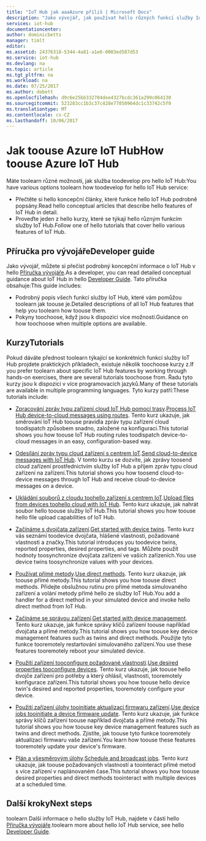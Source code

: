 ```yaml
---
title: "IoT Hub jak aaaAzure příliš | Microsoft Docs"
description: "Jako vývojář, jak používat hello různých funkcí služby IoT Hub?"
services: iot-hub
documentationcenter: 
author: dominicbetts
manager: timlt
editor: 
ms.assetid: 24376318-5344-4a81-a1e6-0003ed587d53
ms.service: iot-hub
ms.devlang: na
ms.topic: article
ms.tgt_pltfrm: na
ms.workload: na
ms.date: 07/25/2017
ms.author: dobett
ms.openlocfilehash: d9c6e25bb332704dee4327bcdc361a299c064130
ms.sourcegitcommit: 523283cc1b3c37c428e77850964dc1c33742c5f0
ms.translationtype: MT
ms.contentlocale: cs-CZ
ms.lasthandoff: 10/06/2017
---
```

# <a name="how-toouse-azure-iot-hub"></a><span data-ttu-id="412c5-103">Jak toouse Azure IoT Hub</span><span class="sxs-lookup"><span data-stu-id="412c5-103">How toouse Azure IoT Hub</span></span>

<span data-ttu-id="412c5-104">Máte toolearn různé možnosti, jak služba toodevelop pro hello IoT Hub:</span><span class="sxs-lookup"><span data-stu-id="412c5-104">You have various options toolearn how toodevelop for hello IoT Hub service:</span></span>

* <span data-ttu-id="412c5-105">Přečtěte si hello koncepční články, které funkce hello IoT Hub podrobně popsány.</span><span class="sxs-lookup"><span data-stu-id="412c5-105">Read hello conceptual articles that describe hello features of IoT Hub in detail.</span></span>
* <span data-ttu-id="412c5-106">Proveďte jeden z hello kurzy, které se týkají hello různým funkcím služby IoT Hub.</span><span class="sxs-lookup"><span data-stu-id="412c5-106">Follow one of hello tutorials that cover hello various features of IoT Hub.</span></span>

## <a name="developer-guide"></a><span data-ttu-id="412c5-107">Příručka pro vývojáře</span><span class="sxs-lookup"><span data-stu-id="412c5-107">Developer guide</span></span>

<span data-ttu-id="412c5-108">Jako vývojář, můžete si přečíst podrobný koncepční informace o IoT Hub v hello [Příručka vývojáře][lnk-devguide].</span><span class="sxs-lookup"><span data-stu-id="412c5-108">As a developer, you can read detailed conceptual guidance about IoT Hub in hello [Developer Guide][lnk-devguide].</span></span> <span data-ttu-id="412c5-109">Tato příručka obsahuje:</span><span class="sxs-lookup"><span data-stu-id="412c5-109">This guide includes:</span></span>

* <span data-ttu-id="412c5-110">Podrobný popis všech funkcí služby IoT Hub, které vám pomůžou toolearn jak toouse je.</span><span class="sxs-lookup"><span data-stu-id="412c5-110">Detailed descriptions of all IoT Hub features that help you toolearn how toouse them.</span></span>
* <span data-ttu-id="412c5-111">Pokyny toochoose, když jsou k dispozici více možností.</span><span class="sxs-lookup"><span data-stu-id="412c5-111">Guidance on how toochoose when multiple options are available.</span></span>

## <a name="tutorials"></a><span data-ttu-id="412c5-112">Kurzy</span><span class="sxs-lookup"><span data-stu-id="412c5-112">Tutorials</span></span>

<span data-ttu-id="412c5-113">Pokud dáváte přednost toolearn týkající se konkrétních funkcí služby IoT Hub projdete praktických příkladech, existuje několik toochoose kurzy z.</span><span class="sxs-lookup"><span data-stu-id="412c5-113">If you prefer toolearn about specific IoT Hub features by working through hands-on exercises, there are several tutorials toochoose from.</span></span> <span data-ttu-id="412c5-114">Řadu tyto kurzy jsou k dispozici v více programovacích jazyků.</span><span class="sxs-lookup"><span data-stu-id="412c5-114">Many of these tutorials are available in multiple programming languages.</span></span> <span data-ttu-id="412c5-115">Tyto kurzy patří:</span><span class="sxs-lookup"><span data-stu-id="412c5-115">These tutorials include:</span></span>

- <span data-ttu-id="412c5-116">[Zpracování zpráv typu zařízení cloud IoT Hub pomocí trasy][lnk-routes-tutorial].</span><span class="sxs-lookup"><span data-stu-id="412c5-116">[Process IoT Hub device-to-cloud messages using routes][lnk-routes-tutorial].</span></span> <span data-ttu-id="412c5-117">Tento kurz ukazuje, jak směrování IoT Hub toouse pravidla zpráv typu zařízení cloud toodispatch způsobem snadno, založené na konfiguraci.</span><span class="sxs-lookup"><span data-stu-id="412c5-117">This tutorial shows you how toouse IoT Hub routing rules toodispatch device-to-cloud messages in an easy, configuration-based way.</span></span>

- <span data-ttu-id="412c5-118">[Odesílání zpráv typu cloud zařízení s centrem IoT][lnk-c2d-tutorial].</span><span class="sxs-lookup"><span data-stu-id="412c5-118">[Send cloud-to-device messages with IoT Hub][lnk-c2d-tutorial].</span></span> <span data-ttu-id="412c5-119">V tomto kurzu se dozvíte, jak zprávy toosend cloud zařízení prostřednictvím služby IoT Hub a příjem zpráv typu cloud zařízení na zařízení.</span><span class="sxs-lookup"><span data-stu-id="412c5-119">This tutorial shows you how toosend cloud-to-device messages through IoT Hub and receive cloud-to-device messages on a device.</span></span>

- <span data-ttu-id="412c5-120">[Ukládání souborů z cloudu toohello zařízení s centrem IoT][lnk-upload-tutorial].</span><span class="sxs-lookup"><span data-stu-id="412c5-120">[Upload files from devices toohello cloud with IoT Hub][lnk-upload-tutorial].</span></span> <span data-ttu-id="412c5-121">Tento kurz ukazuje, jak nahrát soubor hello toouse služby IoT Hub.</span><span class="sxs-lookup"><span data-stu-id="412c5-121">This tutorial shows you how toouse hello file upload capabilities of IoT Hub.</span></span>

- <span data-ttu-id="412c5-122">[Začínáme s dvojčata zařízení][lnk-twin-tutorial].</span><span class="sxs-lookup"><span data-stu-id="412c5-122">[Get started with device twins][lnk-twin-tutorial].</span></span> <span data-ttu-id="412c5-123">Tento kurz vás seznámí toodevice dvojčata, hlášené vlastnosti, požadované vlastnosti a značky.</span><span class="sxs-lookup"><span data-stu-id="412c5-123">This tutorial introduces you toodevice twins, reported properties, desired properties, and tags.</span></span> <span data-ttu-id="412c5-124">Můžete použít hodnoty toosynchronize dvojčata zařízení ve vašich zařízeních.</span><span class="sxs-lookup"><span data-stu-id="412c5-124">You use device twins toosynchronize values with your devices.</span></span>

- <span data-ttu-id="412c5-125">[Používat přímé metody][lnk-methods-tutorial].</span><span class="sxs-lookup"><span data-stu-id="412c5-125">[Use direct methods][lnk-methods-tutorial].</span></span> <span data-ttu-id="412c5-126">Tento kurz ukazuje, jak toouse přímé metody.</span><span class="sxs-lookup"><span data-stu-id="412c5-126">This tutorial shows you how toouse direct methods.</span></span> <span data-ttu-id="412c5-127">Přidejte obslužnou rutinu pro přímé metoda simulovaného zařízení a volání metody přímé hello ze služby IoT Hub.</span><span class="sxs-lookup"><span data-stu-id="412c5-127">You add a handler for a direct method in your simulated device and invoke hello direct method from IoT Hub.</span></span>

- <span data-ttu-id="412c5-128">[Začínáme se správou zařízení][lnk-dm-tutorial].</span><span class="sxs-lookup"><span data-stu-id="412c5-128">[Get started with device management][lnk-dm-tutorial].</span></span> <span data-ttu-id="412c5-129">Tento kurz ukazuje, jak funkce správy klíčů zařízení toouse například dvojčata a přímé metody.</span><span class="sxs-lookup"><span data-stu-id="412c5-129">This tutorial shows you how toouse key device management features such as twins and direct methods.</span></span> <span data-ttu-id="412c5-130">Použijte tyto funkce tooremotely restartování simulovaného zařízení.</span><span class="sxs-lookup"><span data-stu-id="412c5-130">You use these features tooremotely reboot your simulated device.</span></span>

- <span data-ttu-id="412c5-131">[Použití zařízení tooconfigure požadované vlastnosti][lnk-properties-tutorial].</span><span class="sxs-lookup"><span data-stu-id="412c5-131">[Use desired properties tooconfigure devices][lnk-properties-tutorial].</span></span> <span data-ttu-id="412c5-132">Tento kurz ukazuje, jak toouse hello dvojče zařízení pro potřeby a který ohlásil, vlastnosti, tooremotely konfigurace zařízení.</span><span class="sxs-lookup"><span data-stu-id="412c5-132">This tutorial shows you how toouse hello device twin's desired and reported properties, tooremotely configure your device.</span></span>

- <span data-ttu-id="412c5-133">[Použití zařízení úlohy tooinitiate aktualizaci firmwaru zařízení][lnk-jobs-tutorial].</span><span class="sxs-lookup"><span data-stu-id="412c5-133">[Use device jobs tooinitiate a device firmware update][lnk-jobs-tutorial].</span></span> <span data-ttu-id="412c5-134">Tento kurz ukazuje, jak funkce správy klíčů zařízení toouse například dvojčata a přímé metody.</span><span class="sxs-lookup"><span data-stu-id="412c5-134">This tutorial shows you how toouse key device management features such as twins and direct methods.</span></span> <span data-ttu-id="412c5-135">Zjistíte, jak toouse tyto funkce tooremotely aktualizaci firmwaru vaše zařízení.</span><span class="sxs-lookup"><span data-stu-id="412c5-135">You learn how toouse these features tooremotely update your device's firmware.</span></span>

- <span data-ttu-id="412c5-136">[Plán a všesměrovým úlohy][lnk-schedule-tutorial].</span><span class="sxs-lookup"><span data-stu-id="412c5-136">[Schedule and broadcast jobs][lnk-schedule-tutorial].</span></span> <span data-ttu-id="412c5-137">Tento kurz ukazuje, jak toouse požadovaných vlastností a toointeract přímé metod s více zařízení v naplánovaném čase.</span><span class="sxs-lookup"><span data-stu-id="412c5-137">This tutorial shows you how toouse desired properties and direct methods toointeract with multiple devices at a scheduled time.</span></span>

## <a name="next-steps"></a><span data-ttu-id="412c5-138">Další kroky</span><span class="sxs-lookup"><span data-stu-id="412c5-138">Next steps</span></span>

<span data-ttu-id="412c5-139">toolearn Další informace o hello služby IoT Hub, najdete v části hello [Příručka vývojáře][lnk-devguide].</span><span class="sxs-lookup"><span data-stu-id="412c5-139">toolearn more about hello IoT Hub service, see hello [Developer Guide][lnk-devguide].</span></span>

[lnk-devguide]: ./iot-hub-devguide.md
[lnk-routes-tutorial]: ./iot-hub-csharp-csharp-process-d2c.md
[lnk-c2d-tutorial]: ./iot-hub-csharp-csharp-c2d.md
[lnk-upload-tutorial]: ./iot-hub-csharp-csharp-file-upload.md
[lnk-twin-tutorial]: ./iot-hub-node-node-twin-getstarted.md
[lnk-methods-tutorial]: ./iot-hub-node-node-direct-methods.md
[lnk-dm-tutorial]: ./iot-hub-node-node-device-management-get-started.md
[lnk-properties-tutorial]: ./iot-hub-node-node-twin-how-to-configure.md
[lnk-jobs-tutorial]: ./iot-hub-node-node-firmware-update.md
[lnk-schedule-tutorial]: ./iot-hub-node-node-schedule-jobs.md
